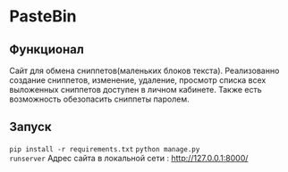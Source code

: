 # PasteBin
## Функционал
Сайт для обмена сниппетов(маленьких блоков текста). 
Реализованно создание сниппетов, изменение, удаление, просмотр списка всех выложенных сниппетов доступен в личном кабинете.
Также есть возможность обезопасить сниппеты паролем.
## Запуск
<code>pip install -r requirements.txt</code>
<code>python manage.py runserver</code>
Адрес сайта в локальной сети : http://127.0.0.1:8000/

